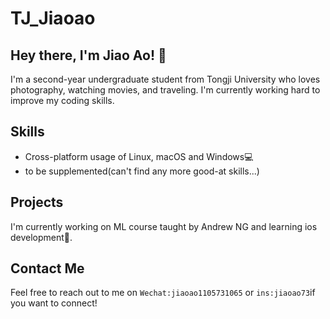 # TJ_Jiaoao

## Hey there, I'm Jiao Ao! 👋
I'm a second-year undergraduate student from Tongji University who loves photography, watching movies, and traveling. I'm currently working hard to improve my coding skills.

## Skills
- Cross-platform usage of Linux, macOS and Windows💻
- to be supplemented(can't find any more good-at skills...)

## Projects
I'm currently working on ML course taught by Andrew NG and learning ios development📱.

## Contact Me
Feel free to reach out to me on `Wechat:jiaoao1105731065` or `ins:jiaoao73`if you want to connect!






